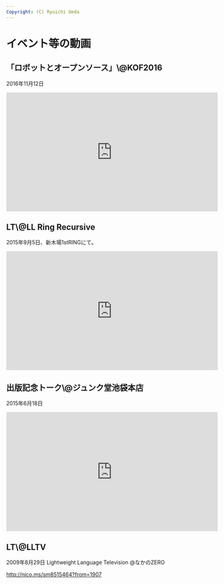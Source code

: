 ```yaml
---
Copyright: (C) Ryuichi Ueda
---
```



# イベント等の動画
<h2>「ロボットとオープンソース」\@KOF2016</h2>

2016年11月12日

<iframe width="560" height="315" src="https://www.youtube.com/embed/tQyhEyUGfTo" frameborder="0" allowfullscreen></iframe>

<h2>LT\@LL Ring Recursive</h2>

2015年9月5日、新木場1stRINGにて。

<iframe width="560" height="315" src="https://www.youtube.com/embed/E6ydvskU3RY" frameborder="0" allowfullscreen></iframe>

<h2>出版記念トーク\@ジュンク堂池袋本店</h2>

2015年6月18日

<iframe width="560" height="315" src="https://www.youtube.com/embed/GOX2xRYeyR4" frameborder="0" allowfullscreen></iframe>

<h2>LT\@LLTV</h2>

2009年8月29日 Lightweight Language Television \@なかのZERO

<a href="http://nico.ms/sm8515464?from=1907" target="_blank">http://nico.ms/sm8515464?from=1907</a>


